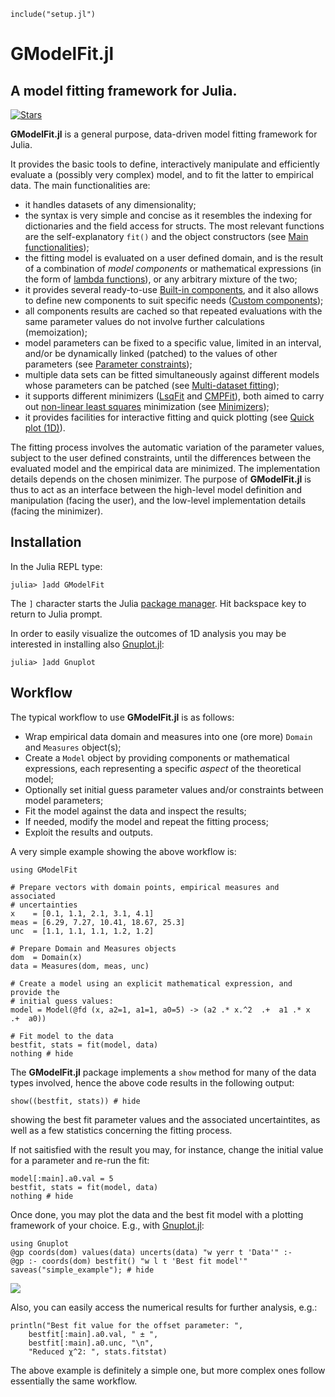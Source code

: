```@setup abc
include("setup.jl")
```

# GModelFit.jl
## A model fitting framework for Julia.
[![Stars](https://img.shields.io/github/stars/gcalderone/GModelFit.jl?style=social)](https://github.com/gcalderone/GModelFit.jl)


**GModelFit.jl** is a general purpose, data-driven model fitting framework for Julia.

It provides the basic tools to define, interactively manipulate and efficiently evaluate a (possibly very complex) model, and to fit the latter to empirical data. The main functionalities are:
- it handles datasets of any dimensionality;
- the syntax is very simple and concise as it resembles the indexing for dictionaries and the field access for structs.  The most relevant functions are the self-explanatory `fit()` and the object constructors (see [Main functionalities](@ref));
- the fitting model is evaluated on a user defined domain, and is the result of a combination of *model components* or mathematical expressions (in the form of [lambda functions](https://en.wikipedia.org/wiki/Anonymous_function)), or any arbitrary mixture of the two;
- it provides several ready-to-use [Built-in components](@ref), and it also allows to define new components to suit specific needs ([Custom components](@ref));
- all components results are cached so that repeated evaluations with the same parameter values do not involve further calculations (memoization);
- model parameters can be fixed to a specific value, limited in an interval, and/or be dynamically linked (patched) to the values of other parameters (see [Parameter constraints](@ref));
- multiple data sets can be fitted simultaneously against different models whose parameters can be patched (see [Multi-dataset fitting](@ref));
- it supports different minimizers ([LsqFit](https://github.com/JuliaNLSolvers/LsqFit.jl) and [CMPFit](https://github.com/gcalderone/CMPFit.jl)), both aimed to carry out [non-linear least squares](https://en.wikipedia.org/wiki/Non-linear_least_squares) minimization (see [Minimizers](@ref));
- it provides facilities for interactive fitting and quick plotting (see [Quick plot (1D)](@ref)).

The fitting process involves the automatic variation of the parameter values, subject to the user defined constraints, until the differences between the evaluated model and the empirical data are minimized. The implementation details depends on the chosen minimizer.  The purpose of **GModelFit.jl** is thus to act as an interface between the high-level model definition and manipulation (facing the user), and the low-level implementation details (facing the minimizer).

## Installation

In the Julia REPL type:
```julia-repl
julia> ]add GModelFit
```
The `]` character starts the Julia [package manager](https://julialang.github.io/Pkg.jl/v1/getting-started.html#Basic-Usage-1). Hit backspace key to return to Julia prompt.


In order to easily visualize the outcomes of 1D analysis you may be interested in installing also [Gnuplot.jl](https://github.com/gcalderone/Gnuplot.jl):
```julia-repl
julia> ]add Gnuplot
```

## Workflow

The typical workflow to use **GModelFit.jl** is as follows:
- Wrap empirical data domain and measures into one (ore more) `Domain` and `Measures` object(s);
- Create a `Model` object  by providing components or mathematical expressions, each representing a specific *aspect* of the theoretical model;
- Optionally set initial guess parameter values and/or constraints between model parameters;
- Fit the model against the data and inspect the results;
- If needed, modify the model and repeat the fitting process;
- Exploit the results and outputs.

A very simple example showing the above workflow is:
```@example abc
using GModelFit

# Prepare vectors with domain points, empirical measures and associated
# uncertainties
x    = [0.1, 1.1, 2.1, 3.1, 4.1]
meas = [6.29, 7.27, 10.41, 18.67, 25.3]
unc  = [1.1, 1.1, 1.1, 1.2, 1.2]

# Prepare Domain and Measures objects
dom  = Domain(x)
data = Measures(dom, meas, unc)

# Create a model using an explicit mathematical expression, and provide the
# initial guess values:
model = Model(@fd (x, a2=1, a1=1, a0=5) -> (a2 .* x.^2  .+  a1 .* x  .+  a0))

# Fit model to the data
bestfit, stats = fit(model, data)
nothing # hide
```

The **GModelFit.jl** package implements a `show` method for many of the data types involved, hence the above code results in the following output:
```@example abc
show((bestfit, stats)) # hide
```
showing the best fit parameter values and the associated uncertaintites, as well as a few statistics concerning the fitting process.

If not saitisfied with the result you may, for instance, change the initial value for a parameter and re-run the fit:
```@example abc
model[:main].a0.val = 5
bestfit, stats = fit(model, data)
nothing # hide
```

Once done, you may plot the data and the best fit model with a plotting framework of your choice. E.g., with [Gnuplot.jl](https://github.com/gcalderone/Gnuplot.jl):
```@example abc
using Gnuplot
@gp coords(dom) values(data) uncerts(data) "w yerr t 'Data'" :-
@gp :- coords(dom) bestfit() "w l t 'Best fit model'"
saveas("simple_example"); # hide
```
![](assets/simple_example.png)

Also, you can easily access the numerical results for further analysis, e.g.:
```@example abc
println("Best fit value for the offset parameter: ", 
	bestfit[:main].a0.val, " ± ", 
	bestfit[:main].a0.unc, "\n",
	"Reduced χ^2: ", stats.fitstat)
```

The above example is definitely a simple one, but more complex ones follow essentially the same workflow.
